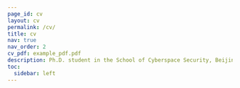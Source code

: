 ```yaml
---
page_id: cv
layout: cv
permalink: /cv/
title: cv
nav: true
nav_order: 2
cv_pdf: example_pdf.pdf
description: Ph.D. student in the School of Cyberspace Security, Beijing University of Posts and Telecommunications
toc:
  sidebar: left
---
```

